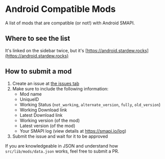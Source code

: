 # Android Compatible Mods

A list of mods that are compatible (or not!) with Android SMAPI.

## Where to see the list

It's linked on the sidebar twice, but it's [https://android.stardew.rocks](https://android.stardew.rocks)

## How to submit a mod

1. Create an issue at [the issues tab](https://github.com/stardewrocks/android-compatible-mods/issues)
2. Make sure to include the following information:
    - Mod name
    - UniqueID
    - Working Status (`not_working`, `alternate_version`, `fully`, `old_version`)
    - Working Download link
    - Latest Download link
    - Working version (of the mod)
    - Latest version (of the mod)
    - Your SMAPI log (view details at <https://smapi.io/log>)
3. Submit the issue and wait for it to be approved

If you are knowledgeable in JSON and understand how `src/lib/mods/data.json` works, feel free to submit a PR.
